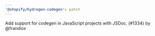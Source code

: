 ```yaml
---
'@shopify/hydrogen-codegen': patch
---
```


Add support for codegen in JavaScript projects with JSDoc. (#1334) by @frandiox
